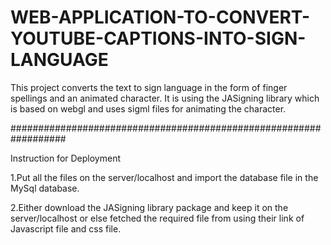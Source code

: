 # WEB-APPLICATION-TO-CONVERT-YOUTUBE-CAPTIONS-INTO-SIGN-LANGUAGE
This project converts the text to sign language in the form of finger spellings and an animated character. It is using the JASigning library which is based on webgl and uses sigml files for animating the character.


##################################################################

Instruction for Deployment

 
1.Put all the files on the  server/localhost and import the database file in the MySql database.
 
2.Either download the JASigning library package and keep it on the server/localhost or else fetched the required file from using their link of Javascript file and css file.
